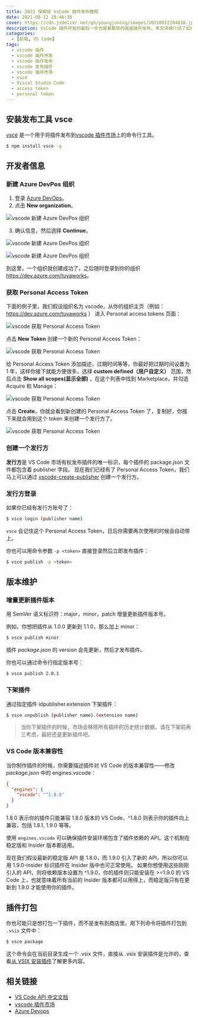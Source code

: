 ```yaml
---
title: 2023 保姆级 VsCode 插件发布教程
date: 2021-08-12 20:46:38
cover: https://cdn.jsdelivr.net/gh/youngjuning/images/20210812204938.jpeg
description: VsCode 插件开发的最后一步也是最繁琐的就是插件发布，本文详细介绍了如何使用 vsce 将 vscode 插件发布到扩展市场。
categories:
  - [前端, VS Code]
tags:
  - vscode 插件
  - vscode 插件开发
  - vscode 插件发布
  - vscode 发布插件
  - vscode 插件市场
  - vsce
  - Visual Studio Code
  - access token
  - personal token
---
```


## 安装发布工具 vsce

[vsce](https://github.com/Microsoft/vsce) 是一个用于将插件发布到[vscode 插件市场](https://marketplace.visualstudio.com/)上的命令行工具。

```sh
$ npm install vsce -g
```

## 开发者信息

### 新建 Azure DevPos 组织

1. 登录 [Azure DevOps](https://azure.microsoft.com/zh-cn/services/devops/)。
2. 点击 **New organization**。

![vscode 新建 Azure DevPos 组织](https://cdn.jsdelivr.net/gh/youngjuning/images/20210812201149.png)

3. 确认信息，然后选择 **Continue**。

![vscode 新建 Azure DevPos 组织](https://cdn.jsdelivr.net/gh/youngjuning/images/20210812201210.png)

![vscode 新建 Azure DevPos 组织](https://cdn.jsdelivr.net/gh/youngjuning/images/20210812201223.png)

到这里，一个组织就创建成功了，之后随时登录到你的组织<https://dev.azure.com/tuyaworks>。

### 获取 Personal Access Token

下面的例子里，我们假设组织名为 vscode，从你的组织主页（例如：https://dev.azure.com/tuyaworks ） 进入 Personal access tokens 页面：

![vscode 获取 Personal Access Token](https://cdn.jsdelivr.net/gh/youngjuning/images/20210812201259.png)

点击 **New Token** 创建一个新的 Personal Access Token：

![vscode 获取 Personal Access Token](https://cdn.jsdelivr.net/gh/youngjuning/images/20210812202141.png)

给 Personal Access Token 添加描述，过期时间等等，你最好把过期时间设置为 1 年，这样你接下就能方便很多，选择 **custom defined（用户自定义）** 范围，然后点击 **Show all scopes(显示全部)** ，在这个列表中找到 Marketplace，并勾选 Acquire 和 Manage：

![vscode 获取 Personal Access Token](https://cdn.jsdelivr.net/gh/youngjuning/images/20210812202337.png)

点击 **Create**，你就会看到新创建的 Personal Access Token 了，复制好，你接下来就会用到这个 token 来创建一个发行方了。

![vscode 获取 Personal Access Token](https://cdn.jsdelivr.net/gh/youngjuning/images/20210812202402.png)

### 创建一个发行方

**发行方**是 VS Code 市场有权发布插件的唯一标识，每个插件的 package.json 文件都包含着 publisher 字段。
现在我们已经有了 Personal Access Token，我们马上可以通过 [vscode-create-publisher](https://aka.ms/vscode-create-publisher) 创建一个发行方。

### 发行方登录

如果你已经有发行方账号了：

```sh
$ vsce login (publisher name)
```

`vsce` 会记住这个 Personal Access Token，日后你需要再次使用的时候会自动带上。

你也可以用命令参数 `-p <token>` 直接登录然后立即发布插件：

```sh
$ vsce publish -p <token>
```

## 版本维护

### 增量更新插件版本

用 SemVer 语义标识符：major，minor，patch 增量更新插件版本号。

例如，你想把插件从 1.0.0 更新到 1.1.0，那么加上 minor：

```sh
$ vsce publish minor
```

插件 _package.json_ 的 version 会先更新，然后才发布插件。

你也可以通过命令行指定版本号：

```sh
$ vsce publish 2.0.1
```

### 下架插件

通过指定插件 idpublisher.extension 下架插件：

```sh
$ vsce unpublish (publisher name).(extension name)
```

> 当你下架插件的时候，市场会移除所有插件的历史统计数据，请在下架前再三考虑，最好还是更新插件吧。

### VS Code 版本兼容性

当你制作插件的时候，你需要描述插件对 VS Code 的版本兼容性——修改 _package.json_ 中的 engines.vscode：

```json
{
  "engines": {
    "vscode": "^1.8.0"
  }
}
```

1.8.0 表示你的插件只能兼容 1.8.0 版本的 VS Code，^1.8.0 则表示你的插件向上兼容，包括 1.8.1, 1.9.0 等等。

使用 `engines.vscode` 可以确保插件安装环境包含了插件依赖的 API。这个机制在稳定版和 Insider 版本都适用。

现在我们假设最新的稳定版 API 是 1.8.0，而 1.9.0 引入了新的 API，所以你可以用 1.9.0-insider 标识插件在 Insider 版中也可正常使用。 如果你想使用这些刚刚引入的 API，则将依赖版本设置为 ^1.9.0，你的插件则只能安装在 >=1.9.0 的 VS Code 上，也就意味着所有当前的 Insider 版本都可以用得上，而稳定版只有在更新到 1.9.0 才能使用你的插件。

## 插件打包

你也可能只是想打包一下插件，而不是发布到商店里。用下列命令将插件打包到 `.vsix` 文件中：

```sh
$ vsce package
```

这个命令会在当前目录生成一个 .vsix 文件，直接从 .vsix 安装插件是允许的，查看[从 VSIX 安装插件](https://github.com/Microsoft/vscode-docs/blob/master/docs/editor/extension-gallery.md#install-from-a-vsix)了解更多内容。

## 相关链接

- [VS Code API 中文文档](https://vscode-api-cn.js.org/)
- [vscode 插件市场](https://marketplace.visualstudio.com/)
- [Azure Devops](https://azure.microsoft.com/zh-cn/services/devops/)
